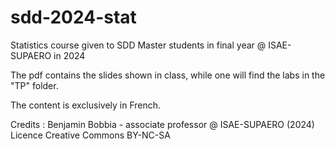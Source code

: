 # sdd-2024-stat

Statistics course given to SDD Master students in final year @ ISAE-SUPAERO in 2024

The pdf contains the slides shown in class, while one will find the labs in the "TP" folder.

The content is exclusively in French.

Credits : Benjamin Bobbia - associate professor @ ISAE-SUPAERO (2024)
Licence Creative Commons BY-NC-SA
